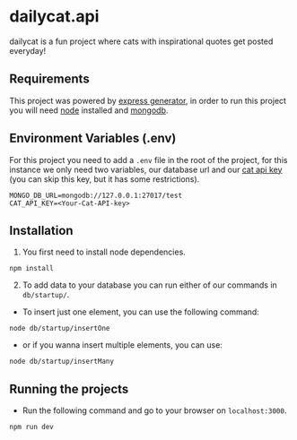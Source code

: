# dailycat.api

dailycat is a fun project where cats with inspirational quotes get posted everyday!

## Requirements

This project was powered by [express generator](https://expressjs.com/en/starter/generator.html), in order to run this project you will need [node](https://nodejs.org/en/) installed and [mongodb](https://www.mongodb.com/).

## Environment Variables (.env)

For this project you need to add a `.env` file in the root of the project, for this instance we only need two variables, our database url and our [cat api key](https://thecatapi.com/) (you can skip this key, but it has some restrictions).

```env
MONGO_DB_URL=mongodb://127.0.0.1:27017/test
CAT_API_KEY=<Your-Cat-API-key>
```

## Installation

1.  You first need to install node dependencies.

```console
npm install
```

2.  To add data to your database you can run either of our commands in `db/startup/`.

- To insert just one element, you can use the following command:

```console
node db/startup/insertOne
```

- or if you wanna insert multiple elements, you can use:

```console
node db/startup/insertMany
```

## Running the projects

- Run the following command and go to your browser on `localhost:3000`.

```console
npm run dev
```
